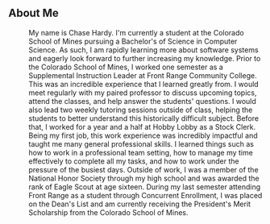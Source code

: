 ## About Me

<p style="margin-left: 40px;">My name is Chase Hardy. I'm currently a student at the Colorado School of Mines pursuing a Bachelor's of Science in Computer Science. As such, I am rapidly learning more about software systems and eagerly look forward to further increasing my knowledge.
Prior to the Colorado School of Mines, I worked one semester as a Supplemental Instruction Leader at Front Range Community College. This was an incredible experience that I learned greatly from. I would meet regularly with my paired professor to discuss upcoming topics, attend the classes, and help answer the students' questions. I would also lead two weekly tutoring sessions outside of class, helping the students to better understand this historically difficult subject.
Before that, I worked for a year and a half at Hobby Lobby as a Stock Clerk. Being my first job, this work experience was incredibly impactful and taught me many general professional skills. I learned things such as how to work in a professional team setting, how to manage my time effectively to complete all my tasks, and how to work under the pressure of the busiest days.
    Outside of work, I was a member of the National Honor Society through my high school and was awarded the rank of Eagle Scout at age sixteen. During my last semester attending Front Range as a student through Concurrent Enrollment, I was placed on the Dean's List and am currently receiving the President's Merit Scholarship from the Colorado School of Mines.

<!--
**Chase-Hardy/Chase-Hardy** is a ✨ _special_ ✨ repository because its `README.md` (this file) appears on your GitHub profile.

Here are some ideas to get you started:

- 🔭 I’m currently working on ...
- 🌱 I’m currently learning ...
- 👯 I’m looking to collaborate on ...
- 🤔 I’m looking for help with ...
- 💬 Ask me about ...
- 📫 How to reach me: ...
- 😄 Pronouns: ...
- ⚡ Fun fact: ...
-->
